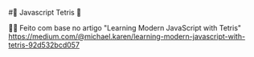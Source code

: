 #👾 Javascript Tetris 👾

👩‍💻 Feito com base no artigo "Learning Modern JavaScript with Tetris"
https://medium.com/@michael.karen/learning-modern-javascript-with-tetris-92d532bcd057
